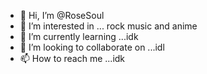 - 👋 Hi, I’m @RoseSoul
- 👀 I’m interested in ... rock music and anime 
- 🌱 I’m currently learning ...idk
- 💞️ I’m looking to collaborate on ...idl
- 📫 How to reach me ...idk 

<!---
RoseSoul/RoseSoul is a ✨ special ✨ repository because its `README.md` (this file) appears on your GitHub profile.
You can click the Preview link to take a look at your changes.
--->
